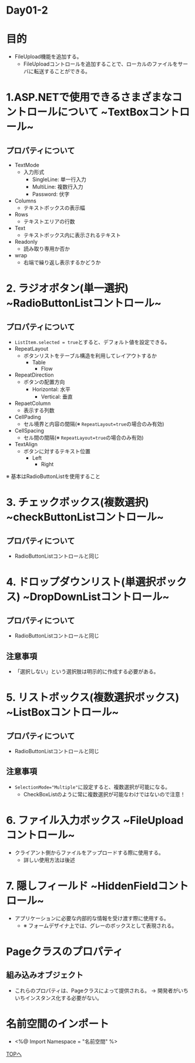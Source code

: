 Day01-2
===

# 目的

- FileUpload機能を追加する。
  - FileUploadコントロールを追加することで、ローカルのファイルをサーバに転送することができる。

# 1.ASP.NETで使用できるさまざまなコントロールについて ~TextBoxコントロール~

## プロパティについて

- TextMode
  - 入力形式
    - SingleLine: 単一行入力
    - MultiLine: 複数行入力
    - Password: 伏字
- Columns
  - テキストボックスの表示幅
- Rows
  - テキストエリアの行数
- Text
  - テキストボックス内に表示されるテキスト
- Readonly
  - 読み取り専用か否か
- wrap
  - 右端で繰り返し表示するかどうか

# 2. ラジオボタン(単一選択) ~RadioButtonListコントロール~

## プロパティについて

- `ListItem.selected = true`とすると、デフォルト値を設定できる。
- RepeatLayout
  - ボタンリストをテーブル構造を利用してレイアウトするか
	  - Table
		- Flow
- RepeatDirection
  - ボタンの配置方向
	  - Horizontal: 水平
		- Vertical: 垂直
- RepaetColumn
  - 表示する列数
- CellPading
  - セル境界と内容の間隔(※ `RepeatLayout=true`の場合のみ有効)
- CellSpacing
  - セル間の間隔(※ `RepeatLayout=true`の場合のみ有効)
- TextAlign
  - ボタンに対するテキスト位置
	  - Left
		- Right

※ 基本はRadioButtonListを使用すること

# 3. チェックボックス(複数選択) ~checkButtonListコントロール~

## プロパティについて

- RadioButtonListコントロールと同じ

# 4. ドロップダウンリスト(単選択ボックス) ~DropDownListコントロール~

## プロパティについて

- RadioButtonListコントロールと同じ

## 注意事項

- 「選択しない」という選択肢は明示的に作成する必要がある。

# 5. リストボックス(複数選択ボックス) ~ListBoxコントロール~

## プロパティについて

- RadioButtonListコントロールと同じ

## 注意事項

- `SelectionMode="Multiple"`に設定すると、複数選択が可能になる。
  - CheckBoxListのように常に複数選択が可能なわけではないので注意！

# 6. ファイル入力ボックス ~FileUploadコントロール~

- クライアント側からファイルをアップロードする際に使用する。
  - 詳しい使用方法は後述

# 7. 隠しフィールド ~HiddenFieldコントロール~

- アプリケーションに必要な内部的な情報を受け渡す際に使用する。
  - ※ フォームデザイナ上では、グレーのボックスとして表現される。

# Pageクラスのプロパティ

## 組み込みオブジェクト

- これらのプロパティは、Pageクラスによって提供される。 -> 開発者がいちいちインスタンス化する必要がない。

# 名前空間のインポート

- <%@ Import Namespace =  "名前空間" %>

[TOPへ](./index.md)  
